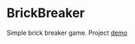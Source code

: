 # BrickBreaker

Simple brick breaker game.
Project [demo](https://drive.google.com/file/d/1t_ETOVXdPNvPP6jHk007SzhmKGBJo8kq/view?usp=sharing)
